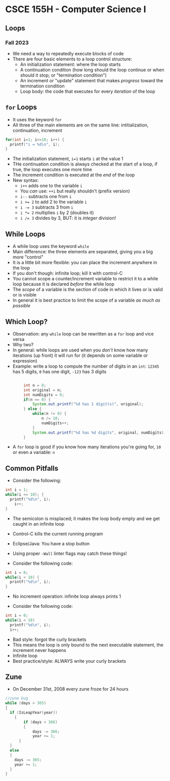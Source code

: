 
# CSCE 155H - Computer Science I
## Loops
### Fall 2023

* We need a way to repeatedly execute blocks of code
* There are four basic elements to a loop control structure:
  * An initialization statement: where the loop starts
  * A continuation condition (how long should the loop continue or when should it stop; or "termination condition")
  * An increment or "update" statement that makes *progress* toward the termination condition
  * Loop body: the code that executes for every *iteration* of the loop

## `for` Loops

* It uses the keyword `for`
* All three of the main elements are on the same line: intitialization, continuation, increment

```c
for(int i=1; i<=10; i++) {
  printf("i = %d\n", i);
}
```

* The initialization statement, `i=1` starts `i` at the value 1
* THe continuation condition is always checked at the start of a loop, if true, the loop executes one more time
* The increment condition is executed at the *end* of the loop
* New syntax:
  * `i++` adds one to the variable `i`
  * You *can* use: `++i` but really shouldn't (prefix version)
  * `i--` subtracts one from `i`
  * `i += 2` to add 2 to the variable `i`
  * `i -= 3` subtracts 3 from `i`
  * `i *= 2` multiplies `i` by 2 (doubles it)
  * `i /= 3` divides by 3, BUT: it is *integer* division!

## While Loops

* A while loop uses the keyword `while`
* Main difference: the three elements are separated, giving you a big more "control"
* It is a little bit more flexible: you can place the increment anywhere in the loop
* If you don't though: infinite loop; kill it with control-C
* You cannot scope a counter/increment variable to restrict it to a while loop because it is declared *before* the while loop
* The *scope* of a variable is the section of code in which it lives or is valid or is visible
* In general it is best practice to limit the scope of a variable *as much as possible*

## Which Loop?

* Observation: any `while` loop can be rewritten as a `for` loop and vice versa
* Why two?
* In general: while loops are used when you *don't* know how many iterations (up front) it will run for (it depends on some variable or expression)
* Example: write a loop to compute the number of digits in an `int`: `12345` has 5 digits, `0` has one digit, `-123` has 3 digits

```java

		int n = 0;
		int original = n;
		int numDigits = 0;
		if(n == 0) {
			System.out.printf("%d has 1 digit(s)", original);
		} else {
			while(n != 0) {
				n /= 10;
				numDigits++;
			}
			System.out.printf("%d has %d digits", original, numDigits);
		}
```

* A `for` loop is good if you know how many iterations you're going for, `10` or even a variable: `n`

## Common Pitfalls

* Consider the following:

```c
int i = 1;
while(i <= 10); {
  printf("%d\n", i);
	i++;
}
```

* The semicolon is misplaced; it makes the loop body empty and we get caught in an infinite loop
* Control-C kills the current running program
* Eclipse/Java: You have a stop button
* Using proper `-Wall` linter flags may catch these things!


* Consider the following code:

```c
int i = 0;
while(i < 10) {
  printf("%d\n", i);
}
```

* No increment operation: infinite loop always prints 1


* Consider the following code:

```c
int i = 0;
while(i < 10)
  printf("%d\n", i);
  i++;
```

* Bad style: forgot the curly brackets
* This means the loop is only bound to the next executable statement, the increment never happens
* Infinite loop
* Best practice/style: ALWAYS write your curly brackets

## Zune

* On December 31st, 2008 every zune froze for 24 hours

```c
//zune bug
while (days > 365)
{
  if (IsLeapYear(year))
	{
		if (days > 366)
		{
			days -= 366;
			year += 1;
	  }
  }
  else
  {
    days -= 365;
    year += 1;
  }
}
```

```text









```
